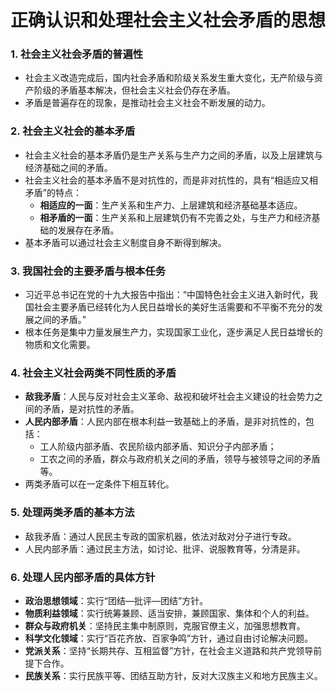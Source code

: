 # 正确认识和处理社会主义社会矛盾的思想 

### 1. **社会主义社会矛盾的普遍性**  
- 社会主义改造完成后，国内社会矛盾和阶级关系发生重大变化，无产阶级与资产阶级的矛盾基本解决，但社会主义社会仍存在矛盾。  
- 矛盾是普遍存在的现象，是推动社会主义社会不断发展的动力。  

### 2. **社会主义社会的基本矛盾**  
- 社会主义社会的基本矛盾仍是生产关系与生产力之间的矛盾，以及上层建筑与经济基础之间的矛盾。  
- 社会主义社会的基本矛盾不是对抗性的，而是非对抗性的，具有“相适应又相矛盾”的特点：  
    - **相适应的一面**：生产关系和生产力、上层建筑和经济基础基本适应。  
    - **相矛盾的一面**：生产关系和上层建筑仍有不完善之处，与生产力和经济基础的发展存在矛盾。  
- 基本矛盾可以通过社会主义制度自身不断得到解决。  

### 3. **我国社会的主要矛盾与根本任务**  
- 习近平总书记在党的十九大报告中指出：“中国特色社会主义进入新时代，我国社会主要矛盾已经转化为人民日益增长的美好生活需要和不平衡不充分的发展之间的矛盾。”
- 根本任务是集中力量发展生产力，实现国家工业化，逐步满足人民日益增长的物质和文化需要。  

### 4. **社会主义社会两类不同性质的矛盾**  
- **敌我矛盾**：人民与反对社会主义革命、敌视和破坏社会主义建设的社会势力之间的矛盾，是对抗性的矛盾。  
- **人民内部矛盾**：人民内部在根本利益一致基础上的矛盾，是非对抗性的，包括：  
    - 工人阶级内部矛盾、农民阶级内部矛盾、知识分子内部矛盾；  
    - 工农之间的矛盾，群众与政府机关之间的矛盾，领导与被领导之间的矛盾等。  
- 两类矛盾可以在一定条件下相互转化。  

### 5. **处理两类矛盾的基本方法**  
- 敌我矛盾：通过人民民主专政的国家机器，依法对敌对分子进行专政。  
- 人民内部矛盾：通过民主方法，如讨论、批评、说服教育等，分清是非。  

### 6. **处理人民内部矛盾的具体方针**  
- **政治思想领域**：实行“团结—批评—团结”方针。  
- **物质利益领域**：实行统筹兼顾、适当安排，兼顾国家、集体和个人的利益。  
- **群众与政府机关**：坚持民主集中制原则，克服官僚主义，加强思想教育。  
- **科学文化领域**：实行“百花齐放、百家争鸣”方针，通过自由讨论解决问题。  
- **党派关系**：坚持“长期共存、互相监督”方针，在社会主义道路和共产党领导前提下合作。  
- **民族关系**：实行民族平等、团结互助方针，反对大汉族主义和地方民族主义。  

